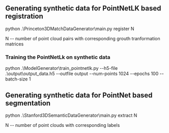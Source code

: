 ## Generating synthetic data for PointNetLK based registration
python .\Princeton3DMatchDataGenerator\main.py register N

N -- number of point cloud pairs with corresponding grouth tranformation matrices

### Training the PointNetLk on synthetic data
python .\ModelGenerator\train_pointnetlk.py --h5-file .\output\output_data.h5 --outfile output --num-points 1024 --epochs 100 --batch-size 1 

## Generating synthetic data for PointNet based segmentation
python .\Stanford3DSemanticDataGenerator\main.py extract N

N -- number of point clouds with corresponding labels

